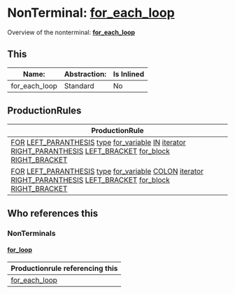 # NonTerminal: **[for_each_loop](./for_each_loop.md)**

Overview of the nonterminal: **[for_each_loop](./for_each_loop.md)**



## This

| Name:                | Abstraction:    | Is Inlined |
| -------------------- | --------------- | ---------- |
| for_each_loop | Standard | No |



## ProductionRules

| ProductionRule |
| ---- |
| [FOR](./../Lexicon/FOR.md) [LEFT_PARANTHESIS](./../Lexicon/LEFT_PARANTHESIS.md) [type](./type.md) [for_variable](./for_variable.md) [IN](./../Lexicon/IN.md) [iterator](./iterator.md) [RIGHT_PARANTHESIS](./../Lexicon/RIGHT_PARANTHESIS.md) [LEFT_BRACKET](./../Lexicon/LEFT_BRACKET.md) [for_block](./for_block.md) [RIGHT_BRACKET](./../Lexicon/RIGHT_BRACKET.md)  |
| [FOR](./../Lexicon/FOR.md) [LEFT_PARANTHESIS](./../Lexicon/LEFT_PARANTHESIS.md) [type](./type.md) [for_variable](./for_variable.md) [COLON](./../Lexicon/COLON.md) [iterator](./iterator.md) [RIGHT_PARANTHESIS](./../Lexicon/RIGHT_PARANTHESIS.md) [LEFT_BRACKET](./../Lexicon/LEFT_BRACKET.md) [for_block](./for_block.md) [RIGHT_BRACKET](./../Lexicon/RIGHT_BRACKET.md)  |




## Who references this

### NonTerminals


#### [for_loop](./../Grammar/for_loop.md)

| Productionrule referencing this                      |
| ---------------------------------------------------- |
| [for_each_loop](./for_each_loop.md)  |



